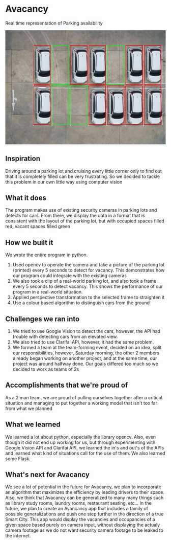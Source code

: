 # Avacancy

Real time representation of Parking availability

![verynice](./resources/verynice.png)



## Inspiration
Driving around a parking lot and cruising every little corner only to find out that it is completely filled can be very frustrating. So we decided to tackle this problem in our own little way using computer vision

## What it does
The program makes use of existing security cameras in parking lots and detects for cars. From there, we display the data in a format that is consistent with the layout of the parking lot, but with occupied spaces filled red, vacant spaces filled green

## How we built it
We wrote the entire program in python.
1. Used opencv to operate the camera and take a picture of the parking lot (printed) every 5 seconds to detect for vacancy. This demonstrates how our program could integrate with the existing cameras
2. We also took a clip of a real-world parking lot, and also took a frame every 5 seconds to detect vacancy. This shows the performance of our program in a real-world situation. 
3. Applied perspective transformation to the selected frame to straighten it
4. Use a colour based algorithm to distinguish cars from the ground 

## Challenges we ran into
1. We tried to use Google Vision to detect the cars, however, the API had trouble with detecting cars from an elevated view.
2. We also tried to use Clarifai API, however, it had the same problem. 
3. We formed a team at the team-forming event, decided on an idea, split our responsibilities, however, Saturday morning, the other 2 members already began working on another project, and at the same time, our project was around halfway done. Our goals differed too much so we decided to work as teams of 2s

## Accomplishments that we're proud of
As a 2 man team, we are proud of pulling ourselves together after a critical situation and managing to put together a working model that isn't too far from what we planned

## What we learned
We learned a lot about python, especially the library opencv. 
Also, even though it did not end up working for us, but through experimenting with Google Vision API and Clarifai API, we learned the in's and out's of the APIs and learned what kind of situations call for the use of them. We also learned some Flask.

## What's next for Avacancy
We see a lot of potential in the future for Avacancy, we plan to incorporate an algorithm that maximizes the efficiency by leading drivers to their space. 
Also, we think that Avacancy can be generalized to many many things such as library study rooms, laundry rooms, restaurant seating, etc... In the future, we plan to create an Avancancy app that includes a family of possible generalizations and push one step further in the direction of a true Smart City. This app would display the vacancies and occupancies of a given space based purely on camera input, without displaying the actualy camera footage as we do not want security camera footage to be leaked to the internet.

